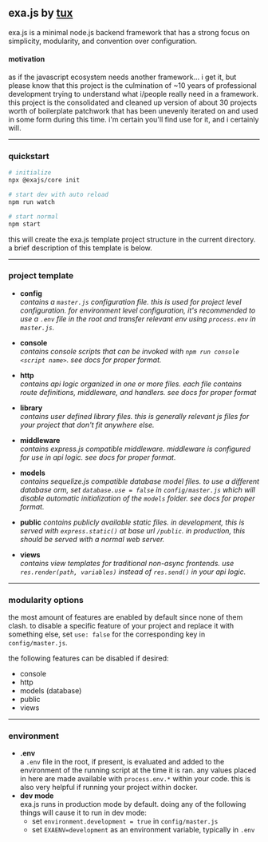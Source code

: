 ## exa.js by [tux](https://github.com/realtux)
exa.js is a minimal node.js backend framework that has a strong focus on simplicity, modularity, and convention over configuration. 

#### motivation
as if the javascript ecosystem needs another framework... i get it, but please know that this project is the culmination of ~10 years of professional development trying to understand what i/people really need in a framework. this project is the consolidated and cleaned up version of about 30 projects worth of boilerplate patchwork that has been unevenly iterated on and used in some form during this time. i'm certain you'll find use for it, and i certainly will.

---

### quickstart
```bash
# initialize
npx @exajs/core init

# start dev with auto reload
npm run watch

# start normal
npm start
```
this will create the exa.js template project structure in the current directory. a brief description of this template is below.

---

### project template
- **config**  
*contains a `master.js` configuration file. this is used for project level configuration. for environment level configuration, it's recommended to use a `.env` file in the root and transfer relevant env using `process.env` in `master.js`.*

- **console**  
*contains console scripts that can be invoked with `npm run console <script name>`. see docs for proper format.*

- **http**  
*contains api logic organized in one or more files. each file contains route definitions, middleware, and handlers. see docs for proper format*

- **library**  
*contains user defined library files. this is generally relevant js files for your project that don't fit anywhere else.*

- **middleware**  
*contains express.js compatible middleware. middleware is configured for use in api logic. see docs for proper format.*

- **models**  
*contains sequelize.js compatible database model files. to use a different database orm, set `database.use = false` in `config/master.js` which will disable automatic initialization of the `models` folder. see docs for proper format.*

- **public**
*contains publicly available static files. in development, this is served with `express.static()` at base url `/public`. in production, this should be served with a normal web server.*

- **views**  
*contains view templates for traditional non-async frontends. use `res.render(path, variables)` instead of `res.send()` in your api logic.*

---

### modularity options
the most amount of features are enabled by default since none of them clash. to disable a specific feature of your project and replace it with something else, set `use: false` for the corresponding key in `config/master.js`.

the following features can be disabled if desired:
- console
- http
- models (database)
- public
- views

---

### environment
- **.env**  
a `.env` file in the root, if present, is evaluated and added to the environment of the running script at the time it is ran. any values placed in here are made available with `process.env.*` within your code. this is also very helpful if running your project within docker.
- **dev mode**  
exa.js runs in production mode by default. doing any of the following things will cause it to run in dev mode:
    - set `environment.development = true` in `config/master.js`
    - set `EXAENV=development` as an environment variable, typically in `.env`
